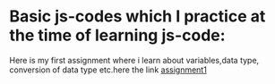 # Basic js-codes which I practice at the time of learning js-code:
Here is my first assignment where i learn about variables,data type, conversion of data type etc.here the link [assignment1](https://github.com/maria-rahman-mila/Assignment-codes/blob/main/assignment1.js)
